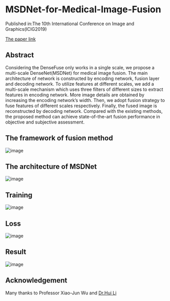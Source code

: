 # MSDNet-for-Medical-Image-Fusion
Published in:The 10th International Conference on Image and Graphics(ICIG2019)

[The paper link](https://link.springer.com/chapter/10.1007/978-3-030-34110-7_24)

## Abstract
Considering the DenseFuse only works in a single scale, we propose a multi-scale DenseNet(MSDNet) for medical image fusion. The main architecture of network is constructed by encoding network, fusion layer and decoding network. To utilize features at different scales, we add a multi-scale mechanism which uses three filters of different sizes to extract features in encoding network. More image details are obtained by increasing the encoding network’s width. Then, we adopt fusion strategy to fuse features of different scales respectively. Finally, the fused image is reconstructed by decoding network. Compared with the existing methods, the proposed method can achieve state-of-the-art fusion performance in objective and subjective assessment.

## The framework of fusion method
![image](https://github.com/songxujay/MSDNet-for-Medical-Image-Fusion/blob/master/figures/framework.png)


## The architecture of MSDNet
![image](https://github.com/songxujay/MSDNet-for-Medical-Image-Fusion/blob/master/figures/MSDNet.png)

## Training
![image](https://github.com/songxujay/MSDNet-for-Medical-Image-Fusion/blob/master/figures/train.png)

## Loss
![image](https://github.com/songxujay/MSDNet-for-Medical-Image-Fusion/blob/master/figures/compareLoss.png)

## Result
![image](https://github.com/songxujay/MSDNet-for-Medical-Image-Fusion/blob/master/figures/result.png)

## Acknowledgement
Many thanks to Professor Xiao-Jun Wu and [Dr.Hui Li](https://github.com/hli1221)
